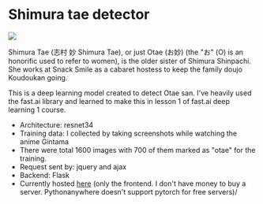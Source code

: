 # Shimura tae detector
![](https://myanimelist.cdn-dena.com/images/characters/14/115884.jpg)

Shimura Tae (志村 妙 Shimura Tae), or just Otae (お妙) (the "お" (O) is an honorific used to refer to women), is the older sister of Shimura Shinpachi. She works at Snack Smile as a cabaret hostess to keep the family doujo Koudoukan going.

This is a deep learning model created to detect Otae san. I've heavily used the
fast.ai library and learned to make this in lesson 1 of fast.ai deep learning 1 course.
      
  
- Architecture</b>: resnet34 <br>
- Training data</b>: I collected by taking screenshots while watching the anime Gintama
- There were total 1600 images with 700 of them marked as "otae" for the training. 
- Request sent by: jquery and ajax 
- Backend: Flask
- Currently hosted [here](https://otae.netlify.com/) (only the frontend. I don't have money to buy a server. Pythonanywhere doesn't support pytorch for free servers)/
